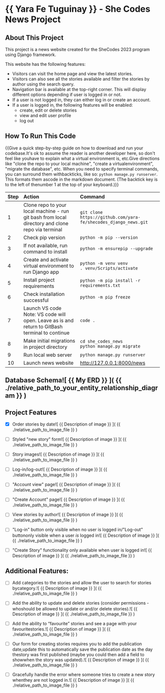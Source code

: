 # {{ Yara Fe Tuguinay }} - She Codes News Project

## About This Project
This project is a news website created for the SheCodes 2023 program using Django framework.

This website has the following features:
- Visitors can visit the home page and view the latest stories. 
- Visitors can also see all the stories available and filter the stories by author using the search query.
- Navigation bar is available at the top-right corner. This will display different options depending if user is logged in or not.
- If a user is not logged in, they can either log in or create an account.
- If a user is logged in, the following features will be enabled:
    - create, edit or delete stories
    - view and edit user profile
    - log out

## How To Run This Code
{{Give a quick step-by-step guide on how to download and run your codebase.It's ok to assume the reader is another developer here, so don't feel like youhave to explain what a virtual environment is, etc.Give directions like "clone the repo to your local machine", "create a virtualenvironment", "migrate the database", etc.
When you need to specify terminal commands, you can surround them withbackticks, like so: `python manage.py runserver`. This formats them ascode in the markdown document. (The backtick key is to the left of thenumber 1 at the top of your keyboard.)}}

Step | Action | Command
| :--- | :--- | :--- 
| 1 | Clone repo to your local machine - run git bash from local directory and clone repo via terminal| `git clone https://github.com/yara-fe/shecodes_django_news.git`
| 2 | Check pip version | `python -m pip --version`
| 3 | If not available, run command to install |`python -m ensurepip --upgrade`
| 4 | Create and activate virtual environment to run Django app |`python -m venv venv` <br> `. venv/Scripts/activate`
| 5 | Install project requirements |`python -m pip install -r requirements.txt`
| 6 | Check installation successful |`python -m pip freeze`
| 7 | Launch VS code <br> Note: VS code will open. Leave as is and return to GitBash terminal to continue |`code .`
| 8 | Make initial migrations in project directory | `cd she_codes_news` <br> `python manage.py migrate`
| 9 | Run local web server | `python manage.py runserver`
| 10 | Launch news website | http://127.0.0.1:8000/news 

## Database Schema![ {{ My ERD }} ]( {{ ./relative_path_to_your_entity_relationship_diagram }} )

## Project Features

- [X] Order stories by date![ {{ Description of image }} ]( {{ ./relative_path_to_image_file }} )

- [ ] Styled "new story" form![ {{ Description of image }} ]( {{ ./relative_path_to_image_file }} )

- [ ] Story images![ {{ Description of image }} ]( {{ ./relative_path_to_image_file }} )

- [ ] Log-in/log-out![ {{ Description of image }} ]( {{ ./relative_path_to_image_file }} )

- [ ] "Account view" page![ {{ Description of image }} ]( {{ ./relative_path_to_image_file }} )

- [ ] "Create Account" page![ {{ Description of image }} ]( {{ ./relative_path_to_image_file }} )

- [ ] View stories by author![ {{ Description of image }} ]( {{ ./relative_path_to_image_file }} )

- [ ] "Log-in" button only visible when no user is logged in/"Log-out" buttononly visible when a user *is* logged in![ {{ Description of image }} ]( {{ ./relative_path_to_image_file }} )

- [ ] "Create Story" functionality only available when user is logged in![ {{ Description of image }} ]( {{ ./relative_path_to_image_file }} )

## Additional Features:

- [ ] Add categories to the stories and allow the user to search for stories bycategory.![ {{ Description of image }} ]( {{ ./relative_path_to_image_file }} )

- [ ] Add the ability to update and delete stories (consider permissions - whoshould be allowed to update or and/or delete stories).![ {{ Description of image }} ]( {{ ./relative_path_to_image_file }} )

- [ ] Add the ability to “favourite” stories and see a page with your favouritestories.![ {{ Description of image }} ]( {{ ./relative_path_to_image_file }} )

- [ ] Our form for creating stories requires you to add the publication date,update this to automatically save the publication date as the day thestory was first published (maybe you could then add a field to showwhen the story was updated).![ {{ Description of image }} ]( {{ ./relative_path_to_image_file }} )


- [ ] Gracefully handle the error where someone tries to create a new story whenthey are not logged in.![ {{ Description of image }} ]( {{ ./relative_path_to_image_file }} )
